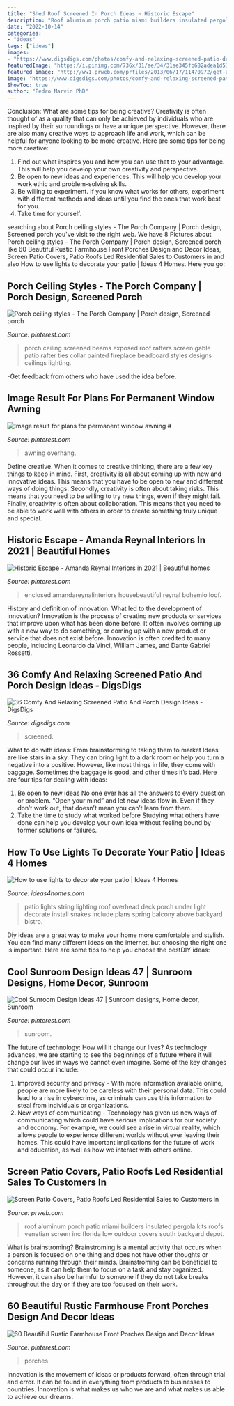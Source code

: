 ```yaml
---
title: "Shed Roof Screened In Porch Ideas ~ Historic Escape"
description: "Roof aluminum porch patio miami builders insulated pergola kits roofs venetian screen inc florida low outdoor covers south backyard depot"
date: "2022-10-14"
categories:
- "ideas"
tags: ["ideas"]
images:
- "https://www.digsdigs.com/photos/comfy-and-relaxing-screened-patio-design-ideas-28.jpg"
featuredImage: "https://i.pinimg.com/736x/31/ae/34/31ae345fb682adea1d51a6b00cc08a8b.jpg"
featured_image: "http://ww1.prweb.com/prfiles/2013/06/17/11470972/get-attachment.aspx.jpeg"
image: "https://www.digsdigs.com/photos/comfy-and-relaxing-screened-patio-design-ideas-28.jpg"
ShowToc: true
author: "Pedro Marvin PhD"
---
```



Conclusion: What are some tips for being creative?
Creativity is often thought of as a quality that can only be achieved by individuals who are inspired by their surroundings or have a unique perspective. However, there are also many creative ways to approach life and work, which can be helpful for anyone looking to be more creative. Here are some tips for being more creative: 
1) Find out what inspires you and how you can use that to your advantage. This will help you develop your own creativity and perspective. 
2) Be open to new ideas and experiences. This will help you develop your work ethic and problem-solving skills. 
3) Be willing to experiment. If you know what works for others, experiment with different methods and ideas until you find the ones that work best for you. 
4) Take time for yourself.

	

		
searching about Porch ceiling styles - The Porch Company | Porch design, Screened porch you've visit to the right web. We have 8 Pictures about Porch ceiling styles - The Porch Company | Porch design, Screened porch like 60 Beautiful Rustic Farmhouse Front Porches Design and Decor Ideas, Screen Patio Covers, Patio Roofs Led Residential Sales to Customers in and also How to use lights to decorate your patio | Ideas 4 Homes. Here you go:
		
    
## Porch Ceiling Styles - The Porch Company | Porch Design, Screened Porch

<img loading=lazy src="https://i.pinimg.com/originals/70/4e/89/704e890e64e50554c1802a4a8b1a3edf.jpg" onerror="this.onerror=null;this.src='https://tse1.mm.bing.net/th?id=OIP.sjsfFCH3ZH5Vag07LMIrlAAAAA&amp;pid=15.1';" alt="Porch ceiling styles - The Porch Company | Porch design, Screened porch">

_Source: pinterest.com_

>porch ceiling screened beams exposed roof rafters screen gable patio rafter ties collar painted fireplace beadboard styles designs ceilings lighting. 

	

-Get feedback from others who have used the idea before.

    
## Image Result For Plans For Permanent Window Awning #

<img loading=lazy src="https://i.pinimg.com/736x/31/ae/34/31ae345fb682adea1d51a6b00cc08a8b.jpg" onerror="this.onerror=null;this.src='https://tse2.mm.bing.net/th?id=OIP.7vIGr6vJqFRco2vGm2s3PAHaJ3&amp;pid=15.1';" alt="Image result for plans for permanent window awning #">

_Source: pinterest.com_

>awning overhang. 

	

Define creative.
When it comes to creative thinking, there are a few key things to keep in mind. First, creativity is all about coming up with new and innovative ideas. This means that you have to be open to new and different ways of doing things. Secondly, creativity is often about taking risks. This means that you need to be willing to try new things, even if they might fail. Finally, creativity is often about collaboration. This means that you need to be able to work well with others in order to create something truly unique and special.

    
## Historic Escape - Amanda Reynal Interiors In 2021 | Beautiful Homes

<img loading=lazy src="https://i.pinimg.com/736x/e4/c4/b4/e4c4b46e0fbb543cf4a157dc2e6b4329.jpg" onerror="this.onerror=null;this.src='https://tse1.mm.bing.net/th?id=OIP.WCnd3bcGmB8nKx-VJ59miQHaKa&amp;pid=15.1';" alt="Historic Escape - Amanda Reynal Interiors in 2021 | Beautiful homes">

_Source: pinterest.com_

>enclosed amandareynalinteriors housebeautiful reynal bohemio loof. 

	

History and definition of innovation: What led to the development of innovation?
Innovation is the process of creating new products or services that improve upon what has been done before. It often involves coming up with a new way to do something, or coming up with a new product or service that does not exist before. Innovation is often credited to many people, including Leonardo da Vinci, William James, and Dante Gabriel Rossetti.

    
## 36 Comfy And Relaxing Screened Patio And Porch Design Ideas - DigsDigs

<img loading=lazy src="https://www.digsdigs.com/photos/comfy-and-relaxing-screened-patio-design-ideas-28.jpg" onerror="this.onerror=null;this.src='https://tse2.mm.bing.net/th?id=OIP.2FhbiMPDSPXK6OxQRUXODAHaLH&amp;pid=15.1';" alt="36 Comfy And Relaxing Screened Patio And Porch Design Ideas - DigsDigs">

_Source: digsdigs.com_

>screened. 

	

What to do with ideas: From brainstorming to taking them to market
Ideas are like stars in a sky. They can bring light to a dark room or help you turn a negative into a positive. However, like most things in life, they come with baggage. Sometimes the baggage is good, and other times it’s bad. Here are four tips for dealing with ideas:
1. Be open to new ideas 
No one ever has all the answers to every question or problem. “Open your mind” and let new ideas flow in. Even if they don’t work out, that doesn’t mean you can’t learn from them. 
2. Take the time to study what worked before 
Studying what others have done can help you develop your own idea without feeling bound by former solutions or failures.

    
## How To Use Lights To Decorate Your Patio | Ideas 4 Homes

<img loading=lazy src="http://www.ideas4homes.com/wp-content/uploads/2015/11/Patio-Overhead-String-Lighting.jpg" onerror="this.onerror=null;this.src='https://tse4.mm.bing.net/th?id=OIP.m4a0gmNncNjzH4Adny_FowHaFi&amp;pid=15.1';" alt="How to use lights to decorate your patio | Ideas 4 Homes">

_Source: ideas4homes.com_

>patio lights string lighting roof overhead deck porch under light decorate install snakes include plans spring balcony above backyard bistro. 

	

Diy ideas are a great way to make your home more comfortable and stylish. You can find many different ideas on the internet, but choosing the right one is important. Here are some tips to help you choose the bestDIY ideas:

    
## Cool Sunroom Design Ideas 47 | Sunroom Designs, Home Decor, Sunroom

<img loading=lazy src="https://i.pinimg.com/736x/65/25/31/652531993a3d3a040a6bf34192ffc2d3.jpg" onerror="this.onerror=null;this.src='https://tse4.mm.bing.net/th?id=OIP.33Omc865DXdJMOW003i6NwHaHH&amp;pid=15.1';" alt="Cool Sunroom Design Ideas 47 | Sunroom designs, Home decor, Sunroom">

_Source: pinterest.com_

>sunroom. 

	

The future of technology: How will it change our lives?
As technology advances, we are starting to see the beginnings of a future where it will change our lives in ways we cannot even imagine. Some of the key changes that could occur include: 
1. Improved security and privacy - With more information available online, people are more likely to be careless with their personal data. This could lead to a rise in cybercrime, as criminals can use this information to steal from individuals or organizations. 
2. New ways of communicating - Technology has given us new ways of communicating which could have serious implications for our society and economy. For example, we could see a rise in virtual reality, which allows people to experience different worlds without ever leaving their homes. This could have important implications for the future of work and education, as well as how we interact with others online. 

    
## Screen Patio Covers, Patio Roofs Led Residential Sales To Customers In

<img loading=lazy src="http://ww1.prweb.com/prfiles/2013/06/17/11470972/get-attachment.aspx.jpeg" onerror="this.onerror=null;this.src='https://tse3.mm.bing.net/th?id=OIP.RlxYtzqwqthToOR3En7MSgHaHN&amp;pid=15.1';" alt="Screen Patio Covers, Patio Roofs Led Residential Sales to Customers in">

_Source: prweb.com_

>roof aluminum porch patio miami builders insulated pergola kits roofs venetian screen inc florida low outdoor covers south backyard depot. 

	

What is brainstroming?
Brainstroming is a mental activity that occurs when a person is focused on one thing and does not have other thoughts or concerns running through their minds. Brainstroming can be beneficial to someone, as it can help them to focus on a task and stay organized. However, it can also be harmful to someone if they do not take breaks throughout the day or if they are too focused on their work.

    
## 60 Beautiful Rustic Farmhouse Front Porches Design And Decor Ideas

<img loading=lazy src="https://i.pinimg.com/736x/6e/da/70/6eda704bacb5b3863f1a0e9333033adf.jpg" onerror="this.onerror=null;this.src='https://tse3.mm.bing.net/th?id=OIP.2a2ZwxRH7mWvpCes8v26FQHaJ3&amp;pid=15.1';" alt="60 Beautiful Rustic Farmhouse Front Porches Design and Decor Ideas">

_Source: pinterest.com_

>porches. 

	

Innovation is the movement of ideas or products forward, often through trial and error. It can be found in everything from products to businesses to countries. Innovation is what makes us who we are and what makes us able to achieve our dreams.

